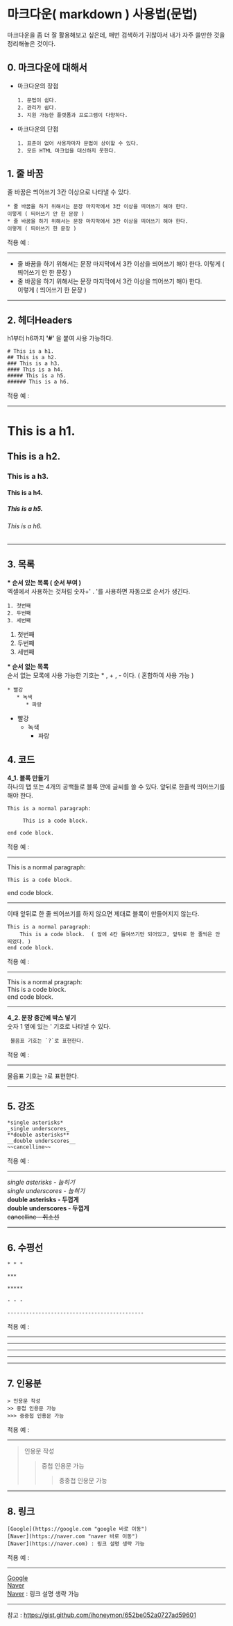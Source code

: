 # 마크다운( markdown ) 사용법(문법)  
마크다운을 좀 더 잘 활용해보고 싶은데, 매번 검색하기 귀찮아서 내가 자주 쓸만한 것을 정리해놓은 것이다.  

## 0. 마크다운에 대해서  
* 마크다운의 장점  

      1. 문법이 쉽다.  
      2. 관리가 쉽다.  
      3. 지원 가능한 플랫폼과 프로그램이 다양하다.  
      
* 마크다운의 단점  

      1. 표준이 없어 사용자마자 문법이 상이할 수 있다.  
      2. 모든 HTML 마크업을 대신하지 못한다.  

## 1. 줄 바꿈  
줄 바꿈은 띄어쓰기 3칸 이상으로 나타낼 수 있다.

    * 줄 바꿈을 하기 위해서는 문장 마지막에서 3칸 이상을 띄어쓰기 해야 한다.
    이렇게 ( 띄어쓰기 안 한 문장 )  
    * 줄 바꿈을 하기 위해서는 문장 마지막에서 3칸 이상을 띄어쓰기 해야 한다.    
    이렇게 ( 띄어쓰기 한 문장 )   

 적용 예 : 
*** 
* 줄 바꿈을 하기 위해서는 문장 마지막에서 3칸 이상을 띄어쓰기 해야 한다.
  이렇게 ( 띄어쓰기 안 한 문장 )  
* 줄 바꿈을 하기 위해서는 문장 마지막에서 3칸 이상을 띄어쓰기 해야 한다.  
  이렇게 ( 띄어쓰기 한 문장 ) 
***

## 2. 헤더Headers  
h1부터 h6까지 **'#'** 을 붙여 사용 가능하다.  

    # This is a h1.
    ## This is a h2.  
    ### This is a h3.  
    #### This is a h4.  
    ##### This is a h5.  
    ###### This is a h6.  

 적용 예 :   
*** 
# This is a h1.
## This is a h2.  
### This is a h3.  
#### This is a h4.  
##### This is a h5.  
###### This is a h6.  
*** 
 
## 3. 목록  
__* 순서 있는 목록 ( 순서 부여 )__     
엑셀에서 사용하는 것처럼 숫자+' . '를 사용하면 자동으로 순서가 생긴다.  

    1. 첫번째  
    2. 두번째  
    3. 세번째  

1. 첫번째  
2. 두번째  
3. 세번째  

__* 순서 없는 목록__  
순서 없는 모록에 사용 가능한 기호는 * , + , - 이다. ( 혼합하여 사용 가능 )  

    * 빨강
       * 녹색  
          * 파랑  
      
* 빨강  
   * 녹색  
      * 파랑  
     
## 4. 코드  
__4_1. 블록 만들기__  
하나의 탭 또는 4개의 공백들로 블록 안에 글씨를 쓸 수 있다. 앞뒤로 한줄씩 띄어쓰기를 해야 한다.  

    This is a normal paragraph:  
    
         This is a code block.  
         
    end code block.  
  
 적용 예 :  
***  
This is a normal paragraph:  

    This is a code block.  
    
end code block.  
*** 

이때 앞뒤로 한 줄 띄어쓰기를 하지 않으면 제대로 블록이 만들어지지 않는다.

    This is a normal paragraph:  
        This is a code block.  ( 앞에 4칸 들여쓰기만 되어있고, 앞뒤로 한 줄씩은 안 띄었다. )
    end code block.  
 적용 예 :  
***
This is a normal pragraph:  
    This is a code block.  
end code block.  
***

__4_2. 문장 중간에 박스 넣기__  
 숫자 1 옆에 있는 ' 기호로 나타낼 수 있다.  
 
     물음표 기호는 `?`로 표현한다.  
     
  적용 예 :  
  ***  
  물음표 기호는 `?`로 표현한다.  
  ***  

## 5. 강조  

    *single asterisks*  
    _single underscores_  
    **double asterisks**  
    __double underscores__  
    ~~cancelline~~  
    
 적용 예 :  
***  
*single asterisks - 눕히기*  
_single underscores - 눕히기_  
**double asterisks - 두껍게**  
__double underscores - 두껍게__  
~~cancelline - 취소선~~  
***  

## 6. 수평선  

    * * *   
    
    ***  
    
    *****  
    
    - - -   
    
    --------------------------------------------  
    
 적용 예 :  
* * *   

***  

*****  

- - -   

---------------------------------  

## 7. 인용분  

    > 인용문 작성  
    >> 중첩 인용문 가능  
    >>> 중중첩 인용문 가능  
    
 적용 예 :  
*** 
> 인용문 작성  
>> 중첩 인용문 가능  
>>> 중중첩 인용문 가능  
***   

## 8. 링크  

    [Google](https://google.com "google 바로 이동")  
    [Naver](https://naver.com "naver 바로 이동")  
    [Naver](https://naver.com) : 링크 설명 생략 가능  
    
  적용 예 :  
  ***  
  [Google](https://google.com "google 바로 이동")  
  [Naver](https://naver.com "naver 바로 이동")  
  [Naver](https://naver.com) : 링크 설명 생략 가능  
  ***  

참고 : <https://gist.github.com/ihoneymon/652be052a0727ad59601>
